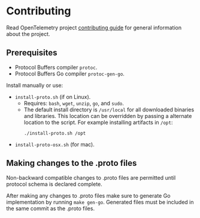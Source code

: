 # Contributing

Read OpenTelemetry project [contributing
guide](https://github.com/open-telemetry/community/blob/master/CONTRIBUTING.md)
for general information about the project.

## Prerequisites

- Protocol Buffers compiler `protoc`.
- Protocol Buffers Go compiler `protoc-gen-go`.

Install manually or use:

- `install-proto.sh` (if on Linux).
    - Requires: `bash`, `wget`, `unzip`, `go`, and `sudo`.
    - The default install directory is `/usr/local` for all downloaded binaries and libraries.
      This location can be overridden by passing a alternate location to the script.
      For example installing artifacts in `/opt`:
      ```
      ./install-proto.sh /opt
      ```
- `install-proto-osx.sh` (for mac).

## Making changes to the .proto files

Non-backward compatible changes to .proto files are permitted until protocol schema is
declared complete.

After making any changes to .proto files make sure to generate Go implementation by
running `make gen-go`. Generated files must be included in the same commit as the .proto
files.
